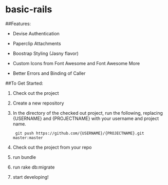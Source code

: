basic-rails
===========

##Features:
* Devise Authentication

* Paperclip Attachments
* Boostrap Styling (Jasny flavor)
* Custom Icons from Font Awesome and Font Awesome More
* Better Errors and Binding of Caller

##To Get Started:
1. Check out the project

2. Create a new repository
3. In the directory of the checked out project, run the following, replacing {USERNAME} and {PROJECTNAME} with your username and project name.

        git push https://github.com/{USERNAME}/{PROJECTNAME}.git master:master
4. Check out the project from your repo
5. run bundle
6. run rake db:migrate
7. start developing!
